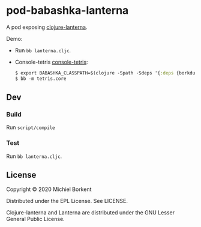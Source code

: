 # pod-babashka-lanterna

A pod exposing [clojure-lanterna](https://github.com/babashka/clojure-lanterna).

Demo:

- Run `bb lanterna.cljc`.
- Console-tetris [console-tetris](https://github.com/borkdude/console-tetris):

  ``` clojure
  $ export BABASHKA_CLASSPATH=$(clojure -Spath -Sdeps '{:deps {borkdude/console-tetris {:git/url "https://github.com/borkdude/console-tetris" :deps/manifest :deps :sha "f2b8388b160b0326d72a7f18785687175910504f"}}}')
  $ bb -m tetris.core
  ```

## Dev

### Build

Run `script/compile`

### Test

Run `bb lanterna.cljc`.

## License

Copyright © 2020 Michiel Borkent

Distributed under the EPL License. See LICENSE.

Clojure-lanterna and Lanterna are distributed under the GNU Lesser General Public License.
